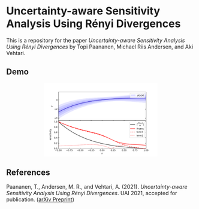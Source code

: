 # Uncertainty-aware Sensitivity Analysis Using Rényi Divergences

This is a repository for the paper *Uncertainty-aware Sensitivity Analysis Using Rényi Divergences* by Topi Paananen, Michael Riis Andersen, and Aki Vehtari.

## Demo


<img src="figures/README-plot-1.png" width="60%" style="display: block; margin: auto;" />

## References

Paananen, T., Andersen, M. R., and Vehtari, A. (2021). *Uncertainty-aware Sensitivity Analysis Using Rényi Divergences*. UAI 2021, accepted for publication. ([arXiv Preprint](https://arxiv.org/abs/1910.07942))
